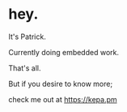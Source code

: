 # hey.
It's Patrick.

Currently doing embedded work.

That's all.

But if you desire to know more; 

check me out at https://kepa.pm
